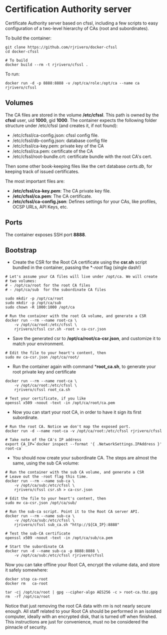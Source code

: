 Certification Authority server
==============================

Certificate Authority server based on cfssl, including a few scripts to easy configuration of a two-level hierarchy of CAs (root and subordinates).

To build the container:

```
git clone https://github.com/rjrivero/docker-cfssl
cd docker-cfssl

# To build
docker build --rm -t rjrivero/cfssl .
```

To run:

```
docker run -d -p 8888:8888 -v /opt/ca/role:/opt/ca --name ca rjrivero/cfssl
```

Volumes
-------

The CA files are stored in the volume **/etc/cfssl**. This path is owned by the **cfssl** user, uid **1000**, gid **1000**. The container expects the following folder structure under /etc/cfssl (and creates it, if not found):

  - /etc/cfssl/ca-config.json: cfssl config file.
  - /etc/cfssl/db-config.json: database config file
  - /etc/cfssl/ca-key.pem: private key of the CA
  - /etc/cfssl/ca.pem: certificate of the CA
  - /etc/cfssl/root-bundle.crt: certificate bundle with the root CA's cert.

Then some other book-keeping files like the cert database *certs.db*, for keeping track of issued certificates.

The most important files are:

  - **/etc/cfssl/ca-key.pem**: The CA private key file.
  - **/etc/cfssl/ca.pem**: The CA certificate.
  - **/etc/cfssl/ca-config.json**: Defines settings for your CAs, like profiles, OCSP URLs, API Keys, etc.

Ports
-----

The container exposes SSH port **8888**.

Bootstrap
---------

  - Create the CSR for the Root CA certificate using the **csr.sh** script bundled in the container, passing the **-root* flag (single dash!)

```
# Let's assume your CA files will live under /opt/ca. We will create
# two volumes:
# - /opt/ca/root for the root CA files
# - /opt/ca/sub  for the subordinate CA files

sudo mkdir -p /opt/ca/root
sudo mkdir -p /opt/ca/sub
sudo chown -R 1000:1000 /opt/ca

# Run the container with the root CA volume, and generate a CSR
docker run --rm --name root-ca \
    -v /opt/ca/root:/etc/cfssl \
    rjrivero/cfssl csr.sh -root > ca-csr.json
```

  - Save the generated csr to **/opt/ca/root/ca-csr.json**, and customize it to match your environment.

```
# Edit the file to your heart's content, then
sudo mv ca-csr.json /opt/ca/root/
```

  - Run the container again with command ***root_ca.sh**, to generate your root private key and certificate

```
docker run --rm --name root-ca \
    -v /opt/ca/root:/etc/cfssl \
    rjrivero/cfssl root_ca.sh

# Test your certificate, if you like
openssl x509 -noout -text -in /opt/ca/root/ca.pem
```

  - Now you can start your root CA, in order to have it sign its first subordinate.

```
# Run the root CA. Notice we don't map the exposed port.
docker run -d --name root-ca -v /opt/ca/root:/etc/cfssl rjrivero/cfssl

# Take note of the CA's IP address
export CA_IP=`docker inspect --format '{ .NetworkSettings.IPAddress }' root-ca`
```

  - You should now create your subordinate CA. The steps are almost the same, using the sub CA volume:

```
# Run the container with the sub CA volume, and generate a CSR
# Leave out the -root flag this time.
docker run --rm --name sub-ca \
    -v /opt/ca/sub:/etc/cfssl \
    rjrivero/cfssl csr.sh > ca-csr.json

# Edit the file to your heart's content, then
sudo mv ca-csr.json /opt/ca/sub/

# Run the sub-ca script. Point it to the Root CA server API.
docker run --rm --name sub-ca \
    -v /opt/ca/sub:/etc/cfssl \
    rjrivero/cfssl sub_ca.sh "http://${CA_IP}:8888"

# Test the sub-CA certificate
openssl x509 -noout -text -in /opt/ca/sub/ca.pem

# Start the subordinate CA
docker run -d --name sub-ca -p 8888:8888 \
    -v /opt/ca/sub:/etc/cfssl rjrivero/cfssl
```

Now you can take offline your Root CA, encrypt the volume data, and store it safely somewhere:

```
docker stop ca-root
docker rm   ca-root

tar -cj /opt/ca/root | gpg --cipher-algo AES256 -c > root-ca.tbz.gpg
rm  -rf /opt/ca/root
```

Notice that just removing the root CA data with *rm* is not nearly secure enough. All staff related to your Root CA should be performed in an isolated computer, ideally with an encrypted disk, that is turned off when finished. This instructions are just for convenience, must no be considered the pinnacle of security.
